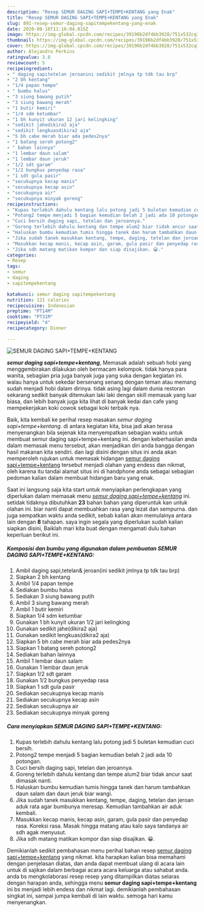 ```yaml
---
description: "Resep SEMUR DAGING SAPI+TEMPE+KENTANG yang Enak"
title: "Resep SEMUR DAGING SAPI+TEMPE+KENTANG yang Enak"
slug: 891-resep-semur-daging-sapitempekentang-yang-enak
date: 2020-08-16T11:16:04.015Z
image: https://img-global.cpcdn.com/recipes/39196b2df4bb3928/751x532cq70/semur-daging-sapitempekentang-foto-resep-utama.jpg
thumbnail: https://img-global.cpcdn.com/recipes/39196b2df4bb3928/751x532cq70/semur-daging-sapitempekentang-foto-resep-utama.jpg
cover: https://img-global.cpcdn.com/recipes/39196b2df4bb3928/751x532cq70/semur-daging-sapitempekentang-foto-resep-utama.jpg
author: Alejandro Perkins
ratingvalue: 3.8
reviewcount: 5
recipeingredient:
- " daging sapitetelan jeroanini sedikit jmlnya tp tdk tau brp"
- "2 bh kentang"
- "1/4 papan tempe"
- " bumbu halus"
- "3 siung bawang putih"
- "3 siung bawang merah"
- "1 butir kemiri"
- "1/4 sdm ketumbar"
- "1 bh kunyit ukuran 12 jari kelingking"
- "sedikit jahedikira2 aja"
- "sedikit lengkuasdikira2 aja"
- "5 bh cabe merah biar ada pedes2nya"
- "1 batang sereh potong2"
- " bahan lainnya"
- "1 lembar daun salam"
- "1 lembar daun jeruk"
- "1/2 sdt garam"
- "1/2 bungkus penyedap rasa"
- "1 sdt gula pasir"
- "secukupnya kecap manis"
- "secukupnya kecap asin"
- "secukupnya air"
- "secukupnya minyak goreng"
recipeinstructions:
- "Kupas terlebih dahulu kentang lalu potong jadi 5 buletan kemudian cuci bersih."
- "Potong2 tempe menjadi 5 bagian kemudian belah 2 jadi ada 10 potongan."
- "Cuci bersih daging sapi, tetelan dan jeroannya."
- "Goreng terlebih dahulu kentang dan tempe alum2 biar tidak ancur saat dimasak nanti."
- "Haluskan bumbu kemudian tumis hingga tanek dan harum tambahkan daun salam dan daun jeruk biar wangi."
- "Jika sudah tanek masukkan kentang, tempe, daging, tetelan dan jeroan aduk rata agar bumbunya meresap. Kemudian tambahkan air aduk kembali."
- "Masukkan kecap manis, kecap asin, garam, gula pasir dan penyedap rasa. Koreksi rasa. Masak hingga matang atau kalo saya tandanya air sdh agak menyusut."
- "Jika sdh matang matikan kompor dan siap disajikan. 😀."
categories:
- Resep
tags:
- semur
- daging
- sapitempekentang

katakunci: semur daging sapitempekentang 
nutrition: 121 calories
recipecuisine: Indonesian
preptime: "PT14M"
cooktime: "PT31M"
recipeyield: "4"
recipecategory: Dinner

---
```



![SEMUR DAGING SAPI+TEMPE+KENTANG](https://img-global.cpcdn.com/recipes/39196b2df4bb3928/751x532cq70/semur-daging-sapitempekentang-foto-resep-utama.jpg)

<b><i>semur daging sapi+tempe+kentang</i></b>, Memasak adalah sebuah hobi yang menggembirakan dilakukan oleh bermacam kelompok. tidak hanya para wanita, sebagian pria juga banyak juga yang suka dengan kegiatan ini. walau hanya untuk sekedar bersenang senang dengan teman atau memang sudah menjadi hobi dalam dirinya. tidak asing lagi dalam dunia restoran sekarang sedikit banyak ditemukan laki laki dengan skill memasak yang luar biasa, dan lebih banyak juga kita lihat di banyak kedai dan cafe yang mempekerjakan koki cowok sebagai koki terbaik nya.

Baik, kita kembali ke perihal resep masakan <i>semur daging sapi+tempe+kentang</i>. di antara kegiatan kita, bisa jadi akan terasa menyenangkan bila sejenak kita menyempatkan sebagian waktu untuk membuat semur daging sapi+tempe+kentang ini. dengan keberhasilan anda dalam memasak menu tersebut, akan menjadikan diri anda bangga dengan hasil makanan kita sendiri. dan lagi disini dengan situs ini anda akan memperoleh rujukan untuk memasak hidangan <u>semur daging sapi+tempe+kentang</u> tersebut menjadi olahan yang endess dan nikmat, oleh karena itu tandai alamat situs ini di handphone anda sebagai sebagian pedoman kalian dalam membuat hidangan baru yang enak.




Saat ini langsung saja kita start untuk menyiapkan perlengkapan yang diperlukan dalam memasak menu <u><i>semur daging sapi+tempe+kentang</i></u> ini. setidak tidaknya dibutuhkan <b>23</b> bahan bahan yang diperuntuk kan untuk olahan ini. biar nanti dapat membuahkan rasa yang lezat dan sempurna. dan juga sempatkan waktu anda sedikit, sebab kalian akan memulainya antara lain dengan <b>8</b> tahapan. saya ingin segala yang diperlukan sudah kalian siapkan disini, Baiklah mari kita buat dengan mengamati dulu bahan keperluan berikut ini.

<!--inarticleads1-->

##### Komposisi dan bumbu yang digunakan dalam pembuatan SEMUR DAGING SAPI+TEMPE+KENTANG:

1. Ambil  daging sapi,tetelan&amp; jeroan(ini sedikit jmlnya tp tdk tau brp)
1. Siapkan 2 bh kentang
1. Ambil 1/4 papan tempe
1. Sediakan  bumbu halus
1. Sediakan 3 siung bawang putih
1. Ambil 3 siung bawang merah
1. Ambil 1 butir kemiri
1. Siapkan 1/4 sdm ketumbar
1. Gunakan 1 bh kunyit ukuran 1/2 jari kelingking
1. Gunakan sedikit jahe(dikira2 aja)
1. Gunakan sedikit lengkuas(dikira2 aja)
1. Siapkan 5 bh cabe merah biar ada pedes2nya
1. Siapkan 1 batang sereh potong2
1. Sediakan  bahan lainnya
1. Ambil 1 lembar daun salam
1. Gunakan 1 lembar daun jeruk
1. Siapkan 1/2 sdt garam
1. Gunakan 1/2 bungkus penyedap rasa
1. Siapkan 1 sdt gula pasir
1. Sediakan secukupnya kecap manis
1. Sediakan secukupnya kecap asin
1. Sediakan secukupnya air
1. Sediakan secukupnya minyak goreng




<!--inarticleads2-->

##### Cara menyiapkan SEMUR DAGING SAPI+TEMPE+KENTANG:

1. Kupas terlebih dahulu kentang lalu potong jadi 5 buletan kemudian cuci bersih.
1. Potong2 tempe menjadi 5 bagian kemudian belah 2 jadi ada 10 potongan.
1. Cuci bersih daging sapi, tetelan dan jeroannya.
1. Goreng terlebih dahulu kentang dan tempe alum2 biar tidak ancur saat dimasak nanti.
1. Haluskan bumbu kemudian tumis hingga tanek dan harum tambahkan daun salam dan daun jeruk biar wangi.
1. Jika sudah tanek masukkan kentang, tempe, daging, tetelan dan jeroan aduk rata agar bumbunya meresap. Kemudian tambahkan air aduk kembali.
1. Masukkan kecap manis, kecap asin, garam, gula pasir dan penyedap rasa. Koreksi rasa. Masak hingga matang atau kalo saya tandanya air sdh agak menyusut.
1. Jika sdh matang matikan kompor dan siap disajikan. 😀.




Demikianlah sedikit pembahasan menu perihal bahan resep <u>semur daging sapi+tempe+kentang</u> yang nikmat. kita harapkan kalian bisa memahami dengan penjelasan diatas, dan anda dapat membuat ulang di acara lain untuk di sajikan dalam berbagai acara acara keluarga atau sahabat anda. anda bs mengkolaborasi resep resep yang ditampilkan diatas selaras dengan harapan anda, sehingga menu <b>semur daging sapi+tempe+kentang</b> ini bs menjadi lebih endess dan nikmat lagi. demikianlah pembahasan singkat ini, sampai jumpa kembali di lain waktu. semoga hari kamu menyenangkan.
